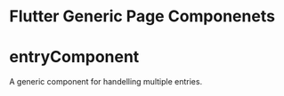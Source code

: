 # Flutter Generic Page Componenets

# entryComponent
A generic component for handelling multiple entries.
